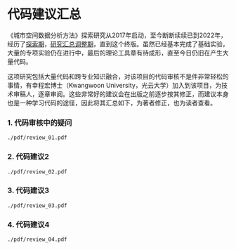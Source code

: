 # 代码建议汇总

《城市空间数据分析方法》探索研究从2017年启动，至今断断续续已到2022年，经历了[探索期](https://github.com/richieBao/python-urbanPlanning)，[研究汇总调整期](https://richiebao.github.io/Urban-Spatial-Data-Analysis_python/#/)，直到这个终版。虽然已经基本完成了基础实验，大量的专项实验仍在进行中，最后的理论工具章有待成形，直至今日仍旧在产生大量代码。

这项研究包括大量代码和跨专业知识融合，对该项目的代码审核不是件非常轻松的事情，有幸程宏博士（Kwangwoon University，光云大学）加入到该项目，为技术审稿人，逐章审阅。这些非常好的建议会在出版之前逐步按其修正，而建议本身也是一种学习代码的途径，因此将其汇总如下，为著者修正，也为读者查看。

### 1. 代码审核中的疑问
```pdf
./pdf/review_01.pdf
```


### 2. 代码建议2
```pdf
./pdf/review_02.pdf
```

### 3. 代码建议3
```pdf
./pdf/review_03.pdf
```

### 4. 代码建议4
```pdf
./pdf/review_04.pdf
```

